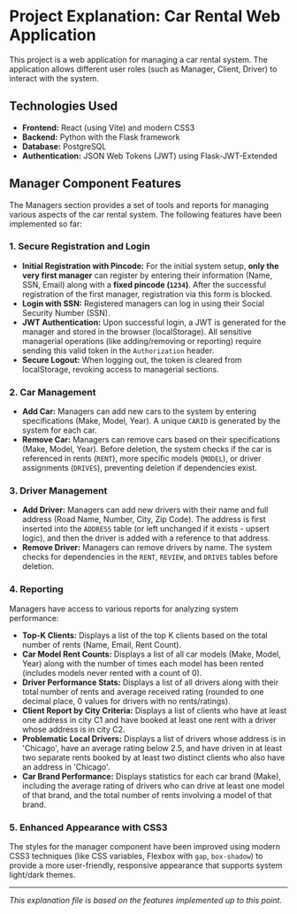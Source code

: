 # Project Explanation: Car Rental Web Application

This project is a web application for managing a car rental system. The application allows different user roles (such as Manager, Client, Driver) to interact with the system.

## Technologies Used

*   **Frontend:** React (using Vite) and modern CSS3
*   **Backend:** Python with the Flask framework
*   **Database:** PostgreSQL
*   **Authentication:** JSON Web Tokens (JWT) using Flask-JWT-Extended

## Manager Component Features

The Managers section provides a set of tools and reports for managing various aspects of the car rental system. The following features have been implemented so far:

### 1. Secure Registration and Login

*   **Initial Registration with Pincode:** For the initial system setup, **only the very first manager** can register by entering their information (Name, SSN, Email) along with a **fixed pincode (`1234`)**. After the successful registration of the first manager, registration via this form is blocked.
*   **Login with SSN:** Registered managers can log in using their Social Security Number (SSN).
*   **JWT Authentication:** Upon successful login, a JWT is generated for the manager and stored in the browser (localStorage). All sensitive managerial operations (like adding/removing or reporting) require sending this valid token in the `Authorization` header.
*   **Secure Logout:** When logging out, the token is cleared from localStorage, revoking access to managerial sections.

### 2. Car Management

*   **Add Car:** Managers can add new cars to the system by entering specifications (Make, Model, Year). A unique `CARID` is generated by the system for each car.
*   **Remove Car:** Managers can remove cars based on their specifications (Make, Model, Year). Before deletion, the system checks if the car is referenced in rents (`RENT`), more specific models (`MODEL`), or driver assignments (`DRIVES`), preventing deletion if dependencies exist.

### 3. Driver Management

*   **Add Driver:** Managers can add new drivers with their name and full address (Road Name, Number, City, Zip Code). The address is first inserted into the `ADDRESS` table (or left unchanged if it exists - upsert logic), and then the driver is added with a reference to that address.
*   **Remove Driver:** Managers can remove drivers by name. The system checks for dependencies in the `RENT`, `REVIEW`, and `DRIVES` tables before deletion.

### 4. Reporting

Managers have access to various reports for analyzing system performance:

*   **Top-K Clients:** Displays a list of the top K clients based on the total number of rents (Name, Email, Rent Count).
*   **Car Model Rent Counts:** Displays a list of all car models (Make, Model, Year) along with the number of times each model has been rented (includes models never rented with a count of 0).
*   **Driver Performance Stats:** Displays a list of all drivers along with their total number of rents and average received rating (rounded to one decimal place, 0 values for drivers with no rents/ratings).
*   **Client Report by City Criteria:** Displays a list of clients who have at least one address in city C1 and have booked at least one rent with a driver whose address is in city C2.
*   **Problematic Local Drivers:** Displays a list of drivers whose address is in 'Chicago', have an average rating below 2.5, and have driven in at least two separate rents booked by at least two distinct clients who also have an address in 'Chicago'.
*   **Car Brand Performance:** Displays statistics for each car brand (Make), including the average rating of drivers who can drive at least one model of that brand, and the total number of rents involving a model of that brand.

### 5. Enhanced Appearance with CSS3

The styles for the manager component have been improved using modern CSS3 techniques (like CSS variables, Flexbox with `gap`, `box-shadow`) to provide a more user-friendly, responsive appearance that supports system light/dark themes.

---
*This explanation file is based on the features implemented up to this point.* 